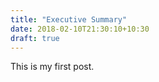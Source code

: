 ```yaml
---
title: "Executive Summary"
date: 2018-02-10T21:30:10+10:30
draft: true
---
```



This is my first post.
